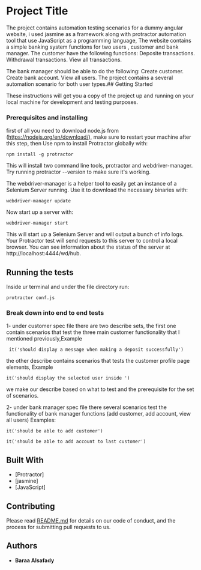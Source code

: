 # Project Title

The project contains automation testing scenarios for a dummy angular website, i used jasmine as a framework along with protractor automation tool that use JavaScript as a programming language, The website contains a simple banking system functions for two users , customer and bank manager.
The customer have the following functions:
Deposite transactions.
Withdrawal transactions.
View all transactions.

The bank manager should be able to do the following:
Create customer.
Create bank account.
View all users.
The project contains a several automation scenario for both user types.## Getting Started

These instructions will get you a copy of the project up and running on your local machine for development and testing purposes.

### Prerequisites and installing

first of all you need to download node.js from (https://nodejs.org/en/download/), make sure to restart your machine after this step, 
then Use npm to install Protractor globally with:
```
npm install -g protractor

```
This will install two command line tools, protractor and webdriver-manager. Try running protractor --version to make sure it's working.

The webdriver-manager is a helper tool to easily get an instance of a Selenium Server running. Use it to download the necessary binaries with:

```
webdriver-manager update

```
Now start up a server with:

```
webdriver-manager start

```
This will start up a Selenium Server and will output a bunch of info logs. Your Protractor test will send requests to this server to control a local browser. You can see information about the status of the server at http://localhost:4444/wd/hub.



## Running the tests
Inside ur terminal and under the file directory run:
```
protractor conf.js
```

### Break down into end to end tests

1- under customer spec file there are two describe sets, the first one contain scenarios that test the three main customer functionality that I mentioned previously,Example 
```
 it('should display a message when making a deposit successfully')
```
the other describe contains scenarios that  tests the customer profile page elements, Example
```
it('should display the selected user inside ')
```
we make our describe based on what to test and the prerequisite for the set of scenarios. 

2- under bank manager spec file there several scenarios test the functionality of bank manager functions (add customer, add account, view all users)
Examples:
```
it('should be able to add customer')
```

```
it('should be able to add account to last customer')
```


## Built With

* [Protractor]
* [jasmine]
* [JavaScript]

## Contributing

Please read [README.md](https://github.com/baraatia/Protractor-Project.git) for details on our code of conduct, and the process for submitting pull requests to us.



## Authors

* **Baraa Alsafady** 

